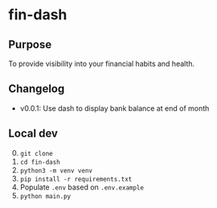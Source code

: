 # fin-dash

## Purpose

To provide visibility into your financial habits and health.

## Changelog

- v0.0.1: Use dash to display bank balance at end of month

## Local dev

0. `git clone`
1. `cd fin-dash`
2. `python3 -m venv venv`
3. `pip install -r requirements.txt`
4. Populate `.env` based on `.env.example`
5. `python main.py`
